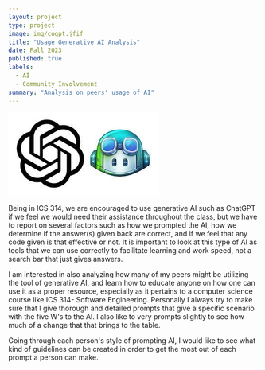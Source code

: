 ```yaml
---
layout: project
type: project
image: img/cogpt.jfif
title: "Usage Generative AI Analysis"
date: Fall 2023
published: true
labels:
  - AI
  - Community Involvement
summary: "Analysis on peers' usage of AI"
---
```


<img class="" src="../img/cogpt.jfif">


Being in ICS 314, we are encouraged to use generative AI such as ChatGPT if we feel we would need their assistance throughout the class, but we have to report on several factors such as how we prompted the AI, how we determine if the answer(s) given back are correct, and if we feel that any code given is that effective or not. It is important to look at this type of AI as tools that we can use correctly to facilitate learning and work speed, not a search bar that just gives answers.

I am interested in also analyzing how many of my peers might be utilizing the tool of generative AI, and learn how to educate anyone on how one can use it as a proper resource, especially as it pertains to a computer science course like ICS 314- Software Engineering.  Personally I always try to make sure that I give thorough and detailed prompts that give a specific scenario with the five W's to the AI.  I also like to very prompts slightly to see how much of a change that that brings to the table. 

Going through each person's style of prompting AI, I would like to see what kind of guidelines can be created in order to get the most out of each prompt a person can make.
